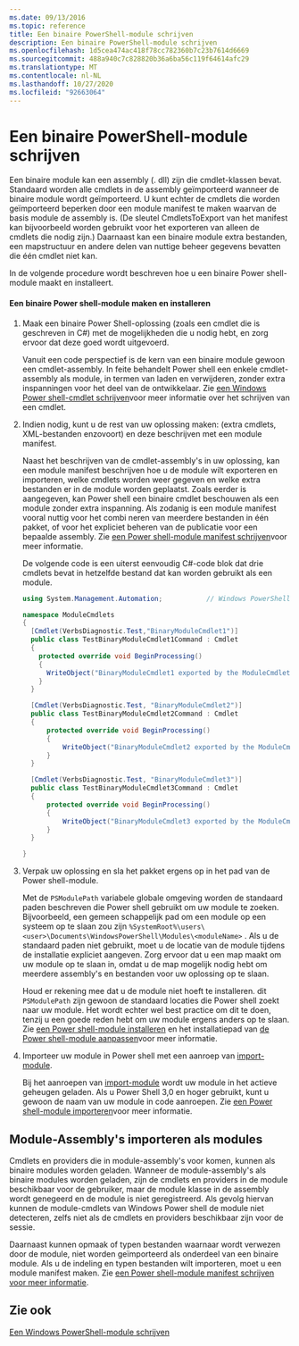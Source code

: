 ```yaml
---
ms.date: 09/13/2016
ms.topic: reference
title: Een binaire PowerShell-module schrijven
description: Een binaire PowerShell-module schrijven
ms.openlocfilehash: 1d5cea474ac418f78cc782360b7c23b7614d6669
ms.sourcegitcommit: 488a940c7c828820b36a6ba56c119f64614afc29
ms.translationtype: MT
ms.contentlocale: nl-NL
ms.lasthandoff: 10/27/2020
ms.locfileid: "92663064"
---
```

# <a name="how-to-write-a-powershell-binary-module"></a>Een binaire PowerShell-module schrijven

Een binaire module kan een assembly (. dll) zijn die cmdlet-klassen bevat. Standaard worden alle cmdlets in de assembly geïmporteerd wanneer de binaire module wordt geïmporteerd. U kunt echter de cmdlets die worden geïmporteerd beperken door een module manifest te maken waarvan de basis module de assembly is. (De sleutel CmdletsToExport van het manifest kan bijvoorbeeld worden gebruikt voor het exporteren van alleen de cmdlets die nodig zijn.) Daarnaast kan een binaire module extra bestanden, een mapstructuur en andere delen van nuttige beheer gegevens bevatten die één cmdlet niet kan.

In de volgende procedure wordt beschreven hoe u een binaire Power shell-module maakt en installeert.

#### <a name="how-to-create-and-install-a-powershell-binary-module"></a>Een binaire Power shell-module maken en installeren

1. Maak een binaire Power Shell-oplossing (zoals een cmdlet die is geschreven in C#) met de mogelijkheden die u nodig hebt, en zorg ervoor dat deze goed wordt uitgevoerd.

   Vanuit een code perspectief is de kern van een binaire module gewoon een cmdlet-assembly. In feite behandelt Power shell een enkele cmdlet-assembly als module, in termen van laden en verwijderen, zonder extra inspanningen voor het deel van de ontwikkelaar. Zie [een Windows Power shell-cmdlet schrijven](../cmdlet/writing-a-windows-powershell-cmdlet.md)voor meer informatie over het schrijven van een cmdlet.

2. Indien nodig, kunt u de rest van uw oplossing maken: (extra cmdlets, XML-bestanden enzovoort) en deze beschrijven met een module manifest.

   Naast het beschrijven van de cmdlet-assembly's in uw oplossing, kan een module manifest beschrijven hoe u de module wilt exporteren en importeren, welke cmdlets worden weer gegeven en welke extra bestanden er in de module worden geplaatst.
   Zoals eerder is aangegeven, kan Power shell een binaire cmdlet beschouwen als een module zonder extra inspanning.
   Als zodanig is een module manifest vooral nuttig voor het combi neren van meerdere bestanden in één pakket, of voor het expliciet beheren van de publicatie voor een bepaalde assembly.
   Zie [een Power shell-module manifest schrijven](how-to-write-a-powershell-module-manifest.md)voor meer informatie.

   De volgende code is een uiterst eenvoudig C#-code blok dat drie cmdlets bevat in hetzelfde bestand dat kan worden gebruikt als een module.

   ```csharp
   using System.Management.Automation;           // Windows PowerShell namespace.

   namespace ModuleCmdlets
   {
     [Cmdlet(VerbsDiagnostic.Test,"BinaryModuleCmdlet1")]
     public class TestBinaryModuleCmdlet1Command : Cmdlet
     {
       protected override void BeginProcessing()
       {
         WriteObject("BinaryModuleCmdlet1 exported by the ModuleCmdlets module.");
       }
     }

     [Cmdlet(VerbsDiagnostic.Test, "BinaryModuleCmdlet2")]
     public class TestBinaryModuleCmdlet2Command : Cmdlet
     {
         protected override void BeginProcessing()
         {
             WriteObject("BinaryModuleCmdlet2 exported by the ModuleCmdlets module.");
         }
     }

     [Cmdlet(VerbsDiagnostic.Test, "BinaryModuleCmdlet3")]
     public class TestBinaryModuleCmdlet3Command : Cmdlet
     {
         protected override void BeginProcessing()
         {
             WriteObject("BinaryModuleCmdlet3 exported by the ModuleCmdlets module.");
         }
     }

   }
   ```

3. Verpak uw oplossing en sla het pakket ergens op in het pad van de Power shell-module.

   Met de `PSModulePath` variabele globale omgeving worden de standaard paden beschreven die Power shell gebruikt om uw module te zoeken. Bijvoorbeeld, een gemeen schappelijk pad om een module op een systeem op te slaan zou zijn `%SystemRoot%\users\<user>\Documents\WindowsPowerShell\Modules\<moduleName>` . Als u de standaard paden niet gebruikt, moet u de locatie van de module tijdens de installatie expliciet aangeven. Zorg ervoor dat u een map maakt om uw module op te slaan in, omdat u de map mogelijk nodig hebt om meerdere assembly's en bestanden voor uw oplossing op te slaan.

   Houd er rekening mee dat u de module niet hoeft te installeren. dit `PSModulePath` zijn gewoon de standaard locaties die Power shell zoekt naar uw module. Het wordt echter wel best practice om dit te doen, tenzij u een goede reden hebt om uw module ergens anders op te slaan. Zie [een Power shell-module installeren](./installing-a-powershell-module.md) en het installatiepad van [de Power shell-module aanpassen](./modifying-the-psmodulepath-installation-path.md)voor meer informatie.

4. Importeer uw module in Power shell met een aanroep van [import-module](/powershell/module/Microsoft.PowerShell.Core/Import-Module).

   Bij het aanroepen van [import-module](/powershell/module/Microsoft.PowerShell.Core/Import-Module) wordt uw module in het actieve geheugen geladen. Als u Power Shell 3,0 en hoger gebruikt, kunt u gewoon de naam van uw module in code aanroepen. Zie [een Power shell-module importeren](./importing-a-powershell-module.md)voor meer informatie.

## <a name="importing-snap-in-assemblies-as-modules"></a>Module-Assembly's importeren als modules

Cmdlets en providers die in module-assembly's voor komen, kunnen als binaire modules worden geladen. Wanneer de module-assembly's als binaire modules worden geladen, zijn de cmdlets en providers in de module beschikbaar voor de gebruiker, maar de module klasse in de assembly wordt genegeerd en de module is niet geregistreerd. Als gevolg hiervan kunnen de module-cmdlets van Windows Power shell de module niet detecteren, zelfs niet als de cmdlets en providers beschikbaar zijn voor de sessie.

Daarnaast kunnen opmaak of typen bestanden waarnaar wordt verwezen door de module, niet worden geïmporteerd als onderdeel van een binaire module.
Als u de indeling en typen bestanden wilt importeren, moet u een module manifest maken.
Zie [een Power shell-module manifest schrijven voor meer informatie](how-to-write-a-powershell-module-manifest.md).

## <a name="see-also"></a>Zie ook

[Een Windows PowerShell-module schrijven](./writing-a-windows-powershell-module.md)
